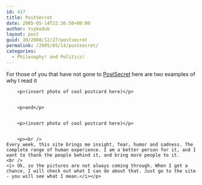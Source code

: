 ```yaml
---
id: 417
title: PostSecret
date: 2005-05-14T22:36:58+00:00
author: tsykoduk
layout: post
guid: 30/2008/12/27/postsecret
permalink: /2005/05/14/postsecret/
categories:
  - Philosophy! and Politics!
---
```

<p>For those of you that have not gone to <a href="http://postsecret.blogspot.com/">PostSecret</a> here are two examples of why I read it</p>


		<p>(insert photo of cool postcard here)</p>


		<p>and</p>


		<p>(insert photo of cool postcard here)</p>


		<p><br />
	Every week, this site brings me insight, fear, humor and sadness. The complete range of human experience. I am a better person for it, and I want to thank the people behind it, and bring more people to it.
	<br />
	<i> Ok, so the pictures are not always coming through. When I get a chance, I will check out what I can do about that. Just go to the site - you will see what I mean.</i></p>